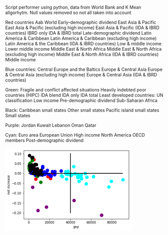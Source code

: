 Script performer using python, data from World Bank and K Mean allgorhytm. Null values removed so not all taken into account

Red countries
Aab World
Early-demographic dividend
East Asia & Pacific
East Asia & Pacific (excluding high income)
East Asia & Pacific (IDA & IBRD countries)
IBRD only
IDA & IBRD total
Late-demographic dividend
Latin America & Caribbean
Latin America & Caribbean (excluding high income)
Latin America & the Caribbean (IDA & IBRD countries)
Low & middle income
Lower middle income
Middle East & North Africa
Middle East & North Africa (excluding high income)
Middle East & North Africa (IDA & IBRD countries)
Middle income

Blue countries:
Central Europe and the Baltics
Europe & Central Asia
Europe & Central Asia (excluding high income)
Europe & Central Asia (IDA & IBRD countries)

Green:
Fragile and conflict affected situations
Heavily indebted poor countries (HIPC)
IDA blend
IDA only
IDA total
Least developed countries: UN classification
Low income
Pre-demographic dividend
Sub-Saharan Africa

Black:
Caribbean small states
Other small states
Pacific island small states
Small states

Purple:
Jordan
Kuwait
Lebanon
Oman
Qatar

Cyan:
Euro area
European Union
High income
North America
OECD members
Post-demographic dividend

![alt text](https://github.com/Ammon1/World-Bank-analysis/blob/master/netIncrease_GNP.png)

 

 

 
 
 
 


